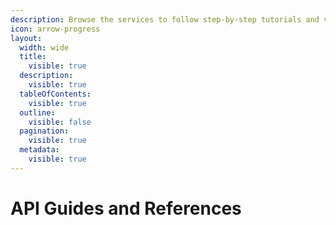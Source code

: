 ```yaml
---
description: Browse the services to follow step-by-step tutorials and view detailed API references.
icon: arrow-progress
layout:
  width: wide
  title:
    visible: true
  description:
    visible: true
  tableOfContents:
    visible: true
  outline:
    visible: false
  pagination:
    visible: true
  metadata:
    visible: true
---
```


# API Guides and References